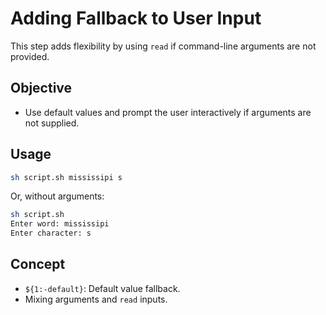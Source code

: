 # Adding Fallback to User Input

This step adds flexibility by using `read` if command-line arguments are not provided.

## Objective

- Use default values and prompt the user interactively if arguments are not supplied.


## Usage

```bash
sh script.sh mississipi s
```

Or, without arguments:

```bash
sh script.sh
Enter word: mississipi
Enter character: s
```

## Concept

- `${1:-default}`: Default value fallback.
- Mixing arguments and `read` inputs.